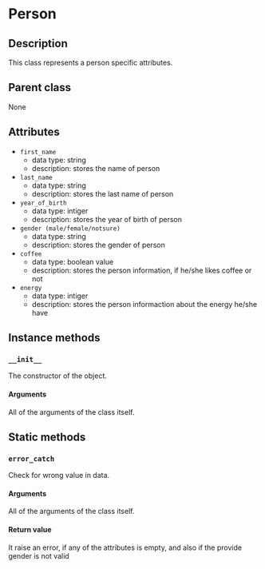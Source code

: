 # Person

## Description
This class represents a person specific attributes.

## Parent class
None

## Attributes

* ```first_name```
  * data type: string
  * description: stores the name of person
* ```last_name```
  * data type: string
  * description: stores the last name of person
* ```year_of_birth```
  * data type: intiger
  * description: stores the year of birth of person
* ```gender (male/female/notsure)```
  * data type: string
  * description: stores the gender of person
* ```coffee```
  * data type: boolean value
  * description: stores the person information, if he/she likes coffee or not
* ```energy```
  * data type: intiger
  * description: stores the person informaction about the energy he/she have

## Instance methods

### ```__init__```
The constructor of the object.

#### Arguments

All of the arguments of the class itself.

## Static methods

### ```error_catch```

Check for wrong value in data.

#### Arguments

All of the arguments of the class itself.

#### Return value

It raise an error, if any of the attributes is empty, and also if the provide gender is not valid